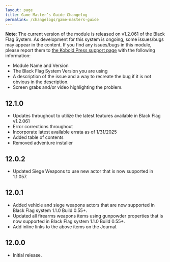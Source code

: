 ```yaml
---
layout: page
title: Game Master’s Guide Changelog
permalink: /changelogs/game-masters-guide
---
```


**Note**: The current version of the module is released on v1.2.061 of the Black Flag System. As development for this system is ongoing, some issues/bugs may appear in the content. If you find any issues/bugs in this module, please report them to [the Kobold Press support page](https://support.koboldpress.com/) with the following information:

* Module Name and Version
* The Black Flag System Version you are using
* A description of the issue and a way to recreate the bug if it is not obvious in the description.
* Screen grabs and/or video highlighting the problem.

## 12.1.0
- Updates throughout to utilize the latest features available in Black Flag v1.2.061
- Error corrections throughout 
- Incorporate latest available errata as of 1/31/2025
- Added table of contents
- Removed adventure installer

## 12.0.2
- Updated Siege Weapons to use new actor that is now supported in 1.1.057.

## 12.0.1
- Added vehicle and siege weapons actors that are now supported in Black Flag system 1.1.0 Build 0.55+.
- Updated all firearms weapons items using gunpowder properties that is now supported in Black Flag system 1.1.0 Build 0.55+.
- Add inline links to the above items on the Journal.

## 12.0.0
- Initial release.
